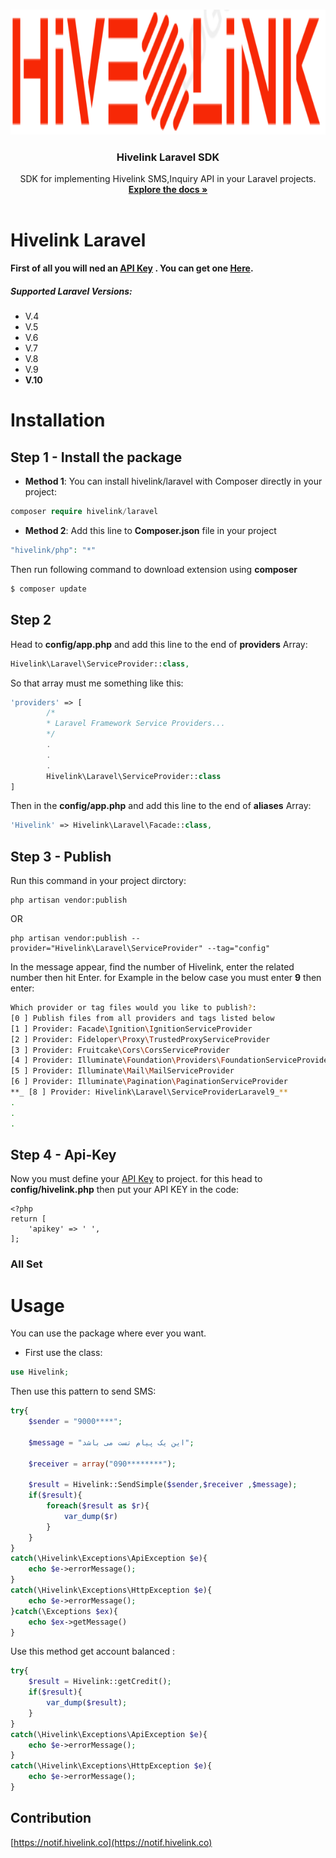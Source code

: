 <!-- PROJECT LOGO -->    
<br />    
<p align="center">    
  <a href="https://github.com/hivelinklib/hivelink-laravel">  
    <img src="logo.png" alt="Logo" height="200" alt="hivelink for laravel">    
  </a>    
    
  <h3 align="center">Hivelink Laravel SDK</h3>    
    
  <p align="center">    
    SDK for implementing Hivelink SMS,Inquiry API in your Laravel projects.    
    <br />    
    <a href="#table-of-contents"><strong>Explore the docs »</strong></a>    
    <br />    
    <br />    

  </p>    
</p>

# Hivelink Laravel

**First of all you will ned an [API Key](http://notif.hivelink.co "API Key") . You can get one [Here](http://notif.hivelink.co/app/auth/login).**

##### Supported Laravel Versions:

- V.4
- V.5
- V.6
- V.7
- V.8
- V.9
- **V.10**

# Installation

## Step 1 - Install the package

- **Method 1**:
  You can install hivelink/laravel with Composer directly in your project:

```php
composer require hivelink/laravel
```

- **Method 2**:
  Add this line to **Composer.json** file in your project

```php
"hivelink/php": "*"
```

Then run following command to download extension using **composer**

```php
$ composer update
```

## Step 2

Head to **config/app.php** and add this line to the end of **providers** Array:

```php
Hivelink\Laravel\ServiceProvider::class,
```

So that array must me something like this:

```php
'providers' => [
		/*
		* Laravel Framework Service Providers...
		*/
		.
		.
		.
		Hivelink\Laravel\ServiceProvider::class
]
```

Then in the **config/app.php** and add this line to the end of **aliases** Array:

```php
'Hivelink' => Hivelink\Laravel\Facade::class,
```

## Step 3 - Publish

Run this command in your project dirctory:

```
php artisan vendor:publish
```
OR
```
php artisan vendor:publish --provider="Hivelink\Laravel\ServiceProvider" --tag="config"
```

In the message appear, find the number of Hivelink, enter the related number then hit Enter. for Example in the below case you must enter **9** then enter:

```bash
Which provider or tag files would you like to publish?:
[0 ] Publish files from all providers and tags listed below
[1 ] Provider: Facade\Ignition\IgnitionServiceProvider
[2 ] Provider: Fideloper\Proxy\TrustedProxyServiceProvider
[3 ] Provider: Fruitcake\Cors\CorsServiceProvider
[4 ] Provider: Illuminate\Foundation\Providers\FoundationServiceProvider
[5 ] Provider: Illuminate\Mail\MailServiceProvider
[6 ] Provider: Illuminate\Pagination\PaginationServiceProvider
**_ [8 ] Provider: Hivelink\Laravel\ServiceProviderLaravel9_**
.
.
.
```

## Step 4 - Api-Key

Now you must define your [API Key](https://notif.hivelink.co/app/auth/login "API Key") to project. for this head to **config/hivelink.php** then put your API KEY in the code:

```
<?php
return [
    'apikey' => ' ',
];
```

### All Set

# Usage

You can use the package where ever you want.

- First use the class:

```php
use Hivelink;
```

Then use this pattern to send SMS:

```php
try{
    $sender = "9000****";	

    $message = "این یک پیام تست می باشد";

    $receiver = array("090********");

    $result = Hivelink::SendSimple($sender,$receiver ,$message);
    if($result){
        foreach($result as $r){
            var_dump($r)
        }
    }
}
catch(\Hivelink\Exceptions\ApiException $e){
    echo $e->errorMessage();
}
catch(\Hivelink\Exceptions\HttpException $e){
    echo $e->errorMessage();
}catch(\Exceptions $ex){
    echo $ex->getMessage()
}
```

Use this method get account balanced :

```php
try{
    $result = Hivelink::getCredit();
    if($result){
        var_dump($result);
    }
}
catch(\Hivelink\Exceptions\ApiException $e){
    echo $e->errorMessage();
}
catch(\Hivelink\Exceptions\HttpException $e){
    echo $e->errorMessage();
}
```
## Contribution

[https://notif.hivelink.co](https://notif.hivelink.co)
